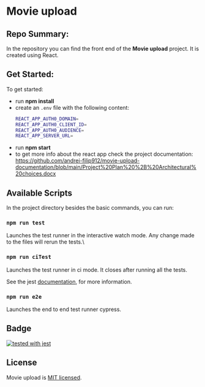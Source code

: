 # Movie upload

## Repo Summary:

In the repository you can find the front end of the **Movie upload** project. It is created using React.

## Get Started:

To get started:
- run **npm install**
- create an `.env` file with the following content:
  ```bash
  REACT_APP_AUTH0_DOMAIN=
  REACT_APP_AUTH0_CLIENT_ID=
  REACT_APP_AUTH0_AUDIENCE=
  REACT_APP_SERVER_URL=
  ```
- run **npm start**
- to get more info about the react app check the project documentation: https://github.com/andrei-filip912/movie-upload-documentation/blob/main/Project%20Plan%20%2B%20Architectural%20choices.docx

## Available Scripts

In the project directory besides the basic commands, you can run:

### `npm run test`

Launches the test runner in the interactive watch mode. Any change made to the files will rerun the tests.\

### `npm run ciTest`
Launches the test runner in ci mode. It closes after running all the tests.

See the jest [documentation](https://jestjs.io/ro/docs/getting-started), for more information.

### `npm run e2e`
Launches the end to end test runner cypress.

## Badge

[![tested with jest](https://img.shields.io/badge/tested_with-jest-99424f.svg)](https://github.com/facebook/jest)


## License

Movie upload is  [MIT licensed](https://github.com/andrei-filip912/client/blob/main/LICENSE).
